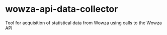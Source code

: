 # wowza-api-data-collector
Tool for acquisition of statistical data from Wowza using calls to the Wowza API
